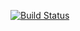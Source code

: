 [![Build Status](https://travis-ci.org/Shmink/personal-website.svg?branch=master)](https://travis-ci.org/Shmink/personal-website)
